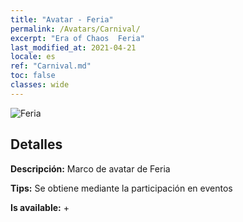```yaml
---
title: "Avatar - Feria"
permalink: /Avatars/Carnival/
excerpt: "Era of Chaos  Feria"
last_modified_at: 2021-04-21
locale: es
ref: "Carnival.md"
toc: false
classes: wide
---
```

 ![Feria](/images/a/avatarFrame_95.png)

## Detalles

 **Descripción:** Marco de avatar de Feria 

 **Tips:** Se obtiene mediante la participación en eventos 

 **Is available:**  + 

